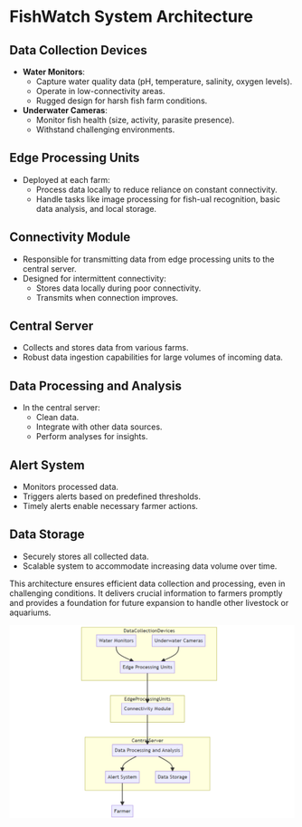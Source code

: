 # FishWatch System Architecture

## Data Collection Devices
- **Water Monitors**:
  - Capture water quality data (pH, temperature, salinity, oxygen levels).
  - Operate in low-connectivity areas.
  - Rugged design for harsh fish farm conditions.
- **Underwater Cameras**:
  - Monitor fish health (size, activity, parasite presence).
  - Withstand challenging environments.

## Edge Processing Units
- Deployed at each farm:
  - Process data locally to reduce reliance on constant connectivity.
  - Handle tasks like image processing for fish-ual recognition, basic data analysis, and local storage.

## Connectivity Module
- Responsible for transmitting data from edge processing units to the central server.
- Designed for intermittent connectivity:
  - Stores data locally during poor connectivity.
  - Transmits when connection improves.

## Central Server
- Collects and stores data from various farms.
- Robust data ingestion capabilities for large volumes of incoming data.

## Data Processing and Analysis
- In the central server:
  - Clean data.
  - Integrate with other data sources.
  - Perform analyses for insights.

## Alert System
- Monitors processed data.
- Triggers alerts based on predefined thresholds.
- Timely alerts enable necessary farmer actions.

## Data Storage
- Securely stores all collected data.
- Scalable system to accommodate increasing data volume over time.

This architecture ensures efficient data collection and processing, even in challenging conditions. It delivers crucial information to farmers promptly and provides a foundation for future expansion to handle other livestock or aquariums.

![System Archtiecture](../artifacts/SystemArchitectureDiagram.png)